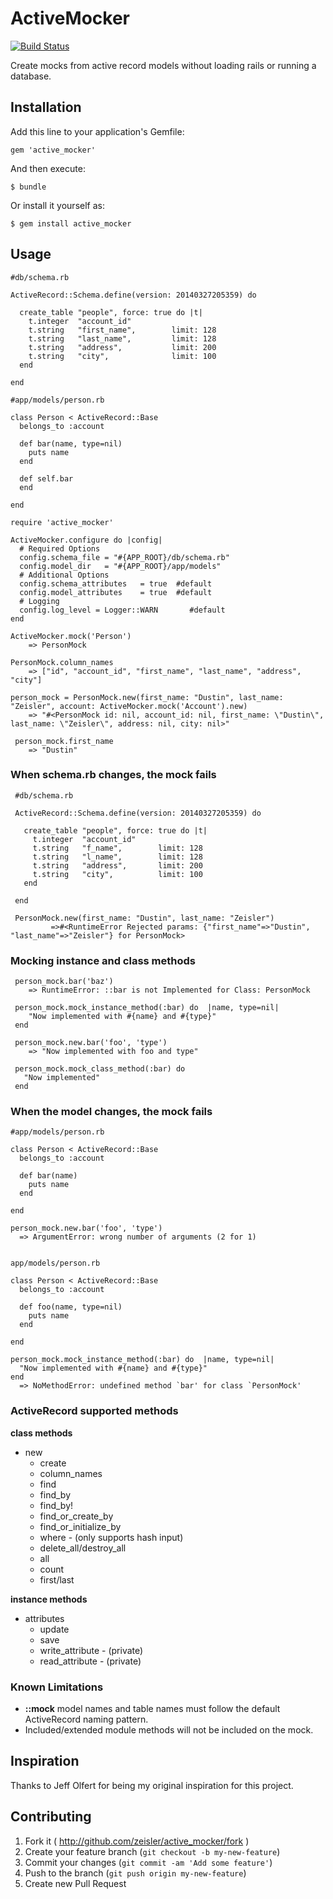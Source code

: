 # ActiveMocker
[![Build Status](https://travis-ci.org/zeisler/active_mocker.png?branch=master)](https://travis-ci.org/zeisler/active_mocker)

Create mocks from active record models without loading rails or running a database.

## Installation

Add this line to your application's Gemfile:

    gem 'active_mocker'

And then execute:

    $ bundle

Or install it yourself as:

    $ gem install active_mocker

## Usage


    #db/schema.rb

    ActiveRecord::Schema.define(version: 20140327205359) do

      create_table "people", force: true do |t|
        t.integer  "account_id"
        t.string   "first_name",        limit: 128
        t.string   "last_name",         limit: 128
        t.string   "address",           limit: 200
        t.string   "city",              limit: 100
      end

    end

    #app/models/person.rb

    class Person < ActiveRecord::Base
      belongs_to :account

      def bar(name, type=nil)
        puts name
      end

      def self.bar
      end

    end

    require 'active_mocker'

    ActiveMocker.configure do |config|
      # Required Options
      config.schema_file = "#{APP_ROOT}/db/schema.rb"
      config.model_dir   = "#{APP_ROOT}/app/models"
      # Additional Options
      config.schema_attributes   = true  #default
      config.model_attributes    = true  #default
      # Logging
      config.log_level = Logger::WARN       #default
    end

    ActiveMocker.mock('Person')
        => PersonMock

    PersonMock.column_names
        => ["id", "account_id", "first_name", "last_name", "address", "city"]

    person_mock = PersonMock.new(first_name: "Dustin", last_name: "Zeisler", account: ActiveMocker.mock('Account').new)
        => "#<PersonMock id: nil, account_id: nil, first_name: \"Dustin\", last_name: \"Zeisler\", address: nil, city: nil>"

     person_mock.first_name
        => "Dustin"

### When schema.rb changes, the mock fails

     #db/schema.rb

     ActiveRecord::Schema.define(version: 20140327205359) do

       create_table "people", force: true do |t|
         t.integer  "account_id"
         t.string   "f_name",        limit: 128
         t.string   "l_name",        limit: 128
         t.string   "address",       limit: 200
         t.string   "city",          limit: 100
       end

     end

     PersonMock.new(first_name: "Dustin", last_name: "Zeisler")
             =>#<RuntimeError Rejected params: {"first_name"=>"Dustin", "last_name"=>"Zeisler"} for PersonMock>


### Mocking instance and class methods

     person_mock.bar('baz')
        => RuntimeError: ::bar is not Implemented for Class: PersonMock

     person_mock.mock_instance_method(:bar) do  |name, type=nil|
        "Now implemented with #{name} and #{type}"
     end

     person_mock.new.bar('foo', 'type')
        => "Now implemented with foo and type"

     person_mock.mock_class_method(:bar) do
       "Now implemented"
     end

### When the model changes, the mock fails

    #app/models/person.rb

    class Person < ActiveRecord::Base
      belongs_to :account

      def bar(name)
        puts name
      end

    end

    person_mock.new.bar('foo', 'type')
      => ArgumentError: wrong number of arguments (2 for 1)


    app/models/person.rb

    class Person < ActiveRecord::Base
      belongs_to :account

      def foo(name, type=nil)
        puts name
      end

    end

    person_mock.mock_instance_method(:bar) do  |name, type=nil|
      "Now implemented with #{name} and #{type}"
    end
      => NoMethodError: undefined method `bar' for class `PersonMock'

### ActiveRecord supported methods
**class methods**
  
* new
  * create
  * column_names
  * find
  * find_by
  * find_by!
  * find_or_create_by
  * find_or_initialize_by
  * where - (only supports hash input)
  * delete_all/destroy_all
  * all
  * count
  * first/last

**instance methods**
  
* attributes
  * update
  * save
  * write_attribute - (private)
  * read_attribute  - (private)

### Known Limitations

* **::mock** model names and table names must follow the default ActiveRecord naming pattern.
* Included/extended module methods will not be included on the mock.

## Inspiration
Thanks to Jeff Olfert for being my original inspiration for this project.

## Contributing

1. Fork it ( http://github.com/zeisler/active_mocker/fork )
2. Create your feature branch (`git checkout -b my-new-feature`)
3. Commit your changes (`git commit -am 'Add some feature'`)
4. Push to the branch (`git push origin my-new-feature`)
5. Create new Pull Request
